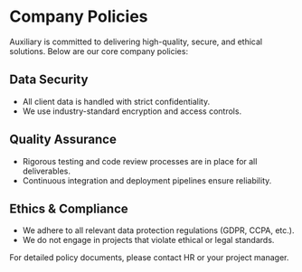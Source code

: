 # Company Policies

Auxiliary is committed to delivering high-quality, secure, and ethical solutions. Below are our core company policies:

## Data Security
- All client data is handled with strict confidentiality.
- We use industry-standard encryption and access controls.

## Quality Assurance
- Rigorous testing and code review processes are in place for all deliverables.
- Continuous integration and deployment pipelines ensure reliability.

## Ethics & Compliance
- We adhere to all relevant data protection regulations (GDPR, CCPA, etc.).
- We do not engage in projects that violate ethical or legal standards.

For detailed policy documents, please contact HR or your project manager.
